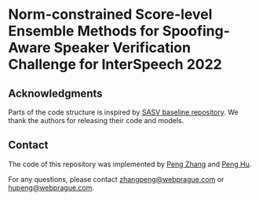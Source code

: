 # Norm-constrained Score-level Ensemble Methods for Spoofing-Aware Speaker Verification Challenge for InterSpeech 2022

## Acknowledgments
Parts of the code structure is inspired by [SASV baseline repository](https://github.com/sasv-challenge/SASVC2022_Baseline). We thank the authors for releasing their code and models.


## Contact
The code of this repository was implemented by [Peng Zhang](https://github.com/zhangpengpengpeng) and [Peng Hu](https://github.com/chmod740).

For any questions, please contact <zhangpeng@webprague.com> or <hupeng@webprague.com>.

